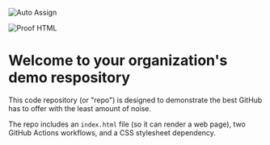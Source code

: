 ![Auto Assign](https://github.com/Gamedev2025/demo-repository/actions/workflows/auto-assign.yml/badge.svg)

![Proof HTML](https://github.com/Gamedev2025/demo-repository/actions/workflows/proof-html.yml/badge.svg)

# Welcome to your organization's demo respository
This code repository (or "repo") is designed to demonstrate the best GitHub has to offer with the least amount of noise.

The repo includes an `index.html` file (so it can render a web page), two GitHub Actions workflows, and a CSS stylesheet dependency.
